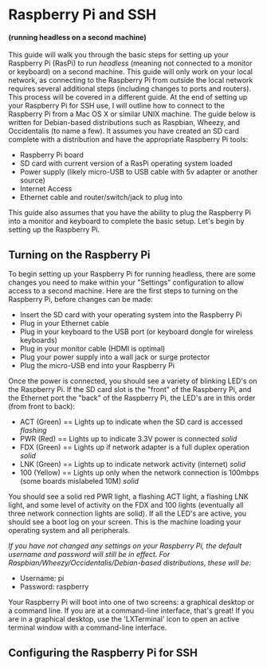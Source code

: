 # Raspberry Pi and SSH #
#### (running headless on a second machine) ####

This guide will walk you through the basic steps for setting up your Raspberry Pi (RasPi) to run *headless* (meaning not connected to a monitor or keyboard) on a second machine. This guide will only work on your local network, as connecting to the Raspberry Pi from outside the local network requires several additional steps (including changes to ports and routers). This process will be covered in a different guide. At the end of setting up your Raspberry Pi for SSH use, I will outline how to connect to the Raspberry Pi from a Mac OS X or similar UNIX machine. The guide below is written for Debian-based distributions such as Raspbian, Wheezy, and Occidentalis (to name a few). It assumes you have created an SD card complete with a distribution and have the appropriate Raspberry Pi tools:

* Raspberry Pi board
* SD card with current version of a RasPi operating system loaded
* Power supply (likely micro-USB to USB cable with 5v adapter or another source)
* Internet Access
* Ethernet cable and router/switch/jack to plug into

This guide also assumes that you have the ability to plug the Raspberry Pi into a monitor and keyboard to complete the basic setup. Let's begin by setting up the Raspberry Pi.

## Turning on the Raspberry Pi ##

To begin setting up your Raspberry Pi for running headless, there are some changes you need to make within your "Settings" configuration to allow access to a second machine. Here are the first steps to turning on the Raspberry Pi, before changes can be made:

* Insert the SD card with your operating system into the Raspberry Pi
* Plug in your Ethernet cable
* Plug in your keyboard to the USB port (or keyboard dongle for wireless keyboards)
* Plug in your monitor cable (HDMI is optimal)
* Plug your power supply into a wall jack or surge protector 
* Plug the micro-USB end into your Raspberry Pi

Once the power is connected, you should see a variety of blinking LED's on the Raspberry Pi. If the SD card slot is the "front" of the Raspberry Pi, and the Ethernet port the "back" of the Raspberry Pi, the LED's are in this order (from front to back):

* ACT (Green) == Lights up to indicate when the SD card is accessed *flashing*
* PWR (Red) == Lights up to indicate 3.3V power is connected *solid*
* FDX (Green) == Lights up if network adapter is a full duplex operation *solid*
* LNK (Green) == Lights up to indicate network activity (internet) *solid*
* 100 (Yellow) == Lights up only when the network connection is 100mbps (some boards mislabeled 10M) *solid*

You should see a solid red PWR light, a flashing ACT light, a flashing LNK light, and some level of activity on the FDX and 100 lights (eventually all three network connection lights are solid). If all the LED's are active, you should see a boot log on your screen. This is the machine loading your operating system and all peripherals. 

*If you have not changed any settings on your Raspberry Pi, the default username and password will still be in effect. For Raspbian/Wheezy/Occidentalis/Debian-based distributions, these will be:*
* Username: pi
* Password: raspberry

Your Raspberry Pi will boot into one of two screens: a graphical desktop or a command line. If you are at a command-line interface, that's great! If you are in a graphical desktop, use the 'LXTerminal' icon to open an active terminal window with a command-line interface.

## Configuring the Raspberry Pi for SSH ##


